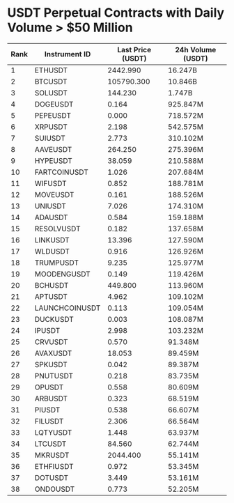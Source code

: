 # USDT Perpetual Contracts with Daily Volume > $50 Million

| Rank | Instrument ID | Last Price (USDT) | 24h Volume (USDT) |
|------|---------------|-------------------|-------------------|
| 1 | ETHUSDT | 2442.990 | 16.247B |
| 2 | BTCUSDT | 105790.300 | 10.846B |
| 3 | SOLUSDT | 144.230 | 1.747B |
| 4 | DOGEUSDT | 0.164 | 925.847M |
| 5 | PEPEUSDT | 0.000 | 718.572M |
| 6 | XRPUSDT | 2.198 | 542.575M |
| 7 | SUIUSDT | 2.773 | 310.102M |
| 8 | AAVEUSDT | 264.250 | 275.396M |
| 9 | HYPEUSDT | 38.059 | 210.588M |
| 10 | FARTCOINUSDT | 1.026 | 207.684M |
| 11 | WIFUSDT | 0.852 | 188.781M |
| 12 | MOVEUSDT | 0.161 | 188.526M |
| 13 | UNIUSDT | 7.026 | 174.310M |
| 14 | ADAUSDT | 0.584 | 159.188M |
| 15 | RESOLVUSDT | 0.182 | 137.658M |
| 16 | LINKUSDT | 13.396 | 127.590M |
| 17 | WLDUSDT | 0.916 | 126.926M |
| 18 | TRUMPUSDT | 9.235 | 125.977M |
| 19 | MOODENGUSDT | 0.149 | 119.426M |
| 20 | BCHUSDT | 449.800 | 113.960M |
| 21 | APTUSDT | 4.962 | 109.102M |
| 22 | LAUNCHCOINUSDT | 0.113 | 109.054M |
| 23 | DUCKUSDT | 0.003 | 108.087M |
| 24 | IPUSDT | 2.998 | 103.232M |
| 25 | CRVUSDT | 0.570 | 91.348M |
| 26 | AVAXUSDT | 18.053 | 89.459M |
| 27 | SPKUSDT | 0.042 | 89.387M |
| 28 | PNUTUSDT | 0.218 | 83.735M |
| 29 | OPUSDT | 0.558 | 80.609M |
| 30 | ARBUSDT | 0.323 | 68.519M |
| 31 | PIUSDT | 0.538 | 66.607M |
| 32 | FILUSDT | 2.306 | 66.564M |
| 33 | LQTYUSDT | 1.448 | 63.937M |
| 34 | LTCUSDT | 84.560 | 62.744M |
| 35 | MKRUSDT | 2044.400 | 55.141M |
| 36 | ETHFIUSDT | 0.972 | 53.345M |
| 37 | DOTUSDT | 3.449 | 53.161M |
| 38 | ONDOUSDT | 0.773 | 52.205M |

